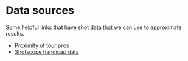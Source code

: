 # Data sources

Some helpful links that have shot data that we can use to approximate results.

- [Proximity of tour pros](https://twitter.com/LouStagner/status/1312772300907991040/photo/1)
- [Shotscope handicap data](https://practical-golf.com/shotscope-handicap-data/)
